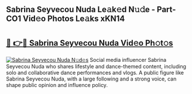 ## Sabrina Seyvecou Nuda Le𝚊k𝚎d N𝚞𝚍e - Part-CO1 Vid𝚎o Photos Le𝚊ks xKN14

# <h2><a href="http://fbbxzd.evod.top/?m=Sabrina+Seyvecou+Nuda">🔗 👉🔴 Sabrina Seyvecou Nuda Vid𝚎o Ph𝚘t𝚘s</a></h2>

[![Sabrina Seyvecou Nuda N𝚞d𝚎s](https://i.imgur.com/8V9OHl7.gif)](http://fbbxzd.evod.top/?m=Sabrina+Seyvecou+Nuda)
Social media influencer Sabrina Seyvecou Nuda who shares lifestyle and dance-themed content, including solo and collaborative dance performances and vlogs. A public figure like Sabrina Seyvecou Nuda, with a large following and a strong voice, can shape public opinion and influence policy. 

